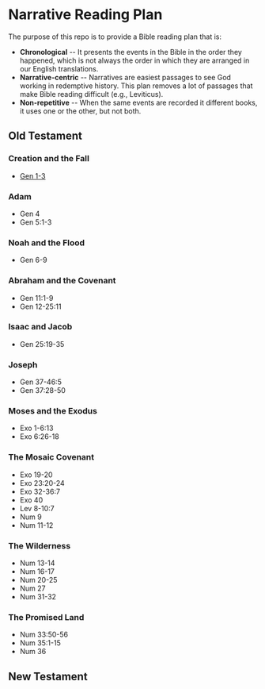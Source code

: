 # Narrative Reading Plan
The purpose of this repo is to provide a Bible reading plan that is:
* **Chronological** -- It presents the events in the Bible in the order they happened, which is not always the order in which they are arranged in our English translations.  
* **Narrative-centric** -- Narratives are easiest passages to see God working in redemptive history.  This plan removes a lot of passages that make Bible reading difficult (e.g., Leviticus). 
* **Non-repetitive** -- When the same events are recorded it different books, it uses one or the other, but not both.
## Old Testament
### Creation and the Fall
* [Gen 1-3](https://www.biblegateway.com/passage/?search=Gen+1&version=HCSB)
### Adam
* Gen 4
* Gen 5:1-3
### Noah and the Flood
* Gen 6-9
### Abraham and the Covenant
* Gen 11:1-9
* Gen 12-25:11
### Isaac and Jacob
* Gen 25:19-35
### Joseph
* Gen 37-46:5
* Gen 37:28-50
### Moses and the Exodus
* Exo 1-6:13
* Exo 6:26-18
### The Mosaic Covenant
* Exo 19-20
* Exo 23:20-24
* Exo 32-36:7
* Exo 40
* Lev 8-10:7
* Num 9
* Num 11-12
### The Wilderness
* Num 13-14
* Num 16-17
* Num 20-25
* Num 27
* Num 31-32
### The Promised Land
* Num 33:50-56
* Num 35:1-15
* Num 36

## New Testament
